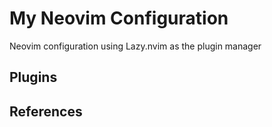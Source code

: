 # My Neovim Configuration

Neovim configuration using Lazy.nvim as the plugin manager

## Plugins


## References


